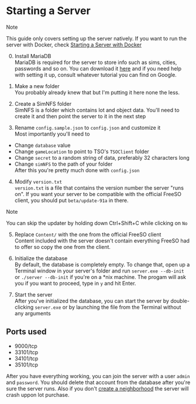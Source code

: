 # Starting a Server
> [!NOTE]
> This guide only covers setting up the server natively. If you want to run the server with Docker, check [Starting a Server with Docker](./Starting%20a%20Server%20with%20Docker.md) 

0. Install MariaDB  
MariaDB is required for the server to store info such as sims, cities, passwords and so on. You can download it [here](https://mariadb.org/download) and if you need help with setting it up, consult whatever tutorial you can find on Google.

1. Make a new folder  
You probably already knew that but I'm putting it here none the less.

2. Create a SimNFS folder  
SimNFS is a folder which contains lot and object data. You'll need to create it and then point the server to it in the next step

3. Rename `config.sample.json` to `config.json` and customize it  
Most importantly you'll need to
- Change `database` value
- Change `gameLocation` to point to TSO's `TSOClient` folder
- Change `secret` to a random string of data, preferably 32 characters long
- Change `simNFS` to the path of your folder  
After this you're pretty much done with `config.json`

4. Modify `version.txt`  
`version.txt` is a file that contains the version number the server "runs on". If you want your server to be compatible with the official FreeSO client, you should put `beta/update-91a` in there.
> [!NOTE]
> You can skip the updater by holding down Ctrl+Shift+C while clicking on `No`

5. Replace `Content/` with the one from the official FreeSO client  
Content included with the server doesn't contain everything FreeSO had to offer so copy the one from the client.

7. Initialize the database  
By default, the database is completely empty. To change that, open up a Terminal window in your server's folder and run `server.exe --db-init` or `./server --db-init` if you're on a *nix machine. The progam will ask you if you want to proceed, type in `y` and hit Enter.

8. Start the server  
After you've initialized the database, you can start the server by double-clicking `server.exe` or by launching the file from the Terminal without any arguments

## Ports used
- 9000/tcp
- 33101/tcp
- 34101/tcp
- 35101/tcp

After you have everything working, you can join the server with a user `admin` and `password`. You should delete that account from the database after you're sure the server runs. Also if you don't [create a neighborhood](./Creating%20a%20Neighborhood.md) the server will crash uppon lot purchase.